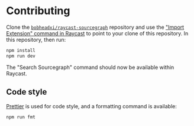 # Contributing

Clone the [`bobheadxi/raycast-sourcegraph`](https://github.com/bobheadxi/raycast-sourcegraph) repository and use the ["Import Extension" command in Raycast](https://developers.raycast.com/basics/import-an-extension#import-the-extension) to point to your clone of this repository. In this repository, then run:

```sh
npm install
npm run dev
```

The "Search Sourcegraph" command should now be available within Raycast.

## Code style

[Prettier](https://prettier.io/) is used for code style, and a formatting command is available:

```sh
npm run fmt
```
